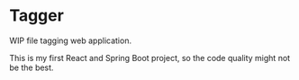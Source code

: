 # Tagger
WIP file tagging web application.

This is my first React and Spring Boot project, so the code quality might not be the best.
